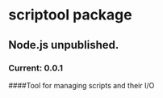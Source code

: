 # scriptool package
## Node.js unpublished.
### Current: 0.0.1
####Tool for managing scripts and their I/O
